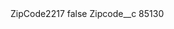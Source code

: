 <?xml version="1.0" encoding="UTF-8"?>
<CustomMetadata xmlns="http://soap.sforce.com/2006/04/metadata" xmlns:xsi="http://www.w3.org/2001/XMLSchema-instance" xmlns:xsd="http://www.w3.org/2001/XMLSchema">
    <label>ZipCode2217</label>
    <protected>false</protected>
    <values>
        <field>Zipcode__c</field>
        <value xsi:type="xsd:string">85130</value>
    </values>
</CustomMetadata>
